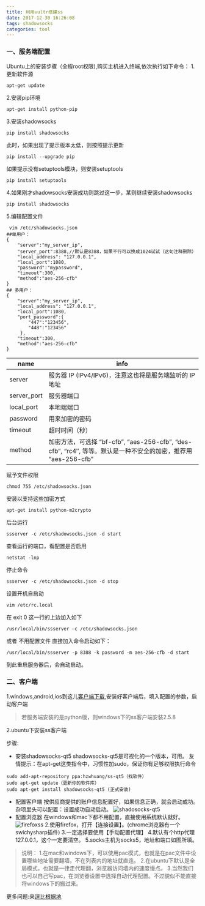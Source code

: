 ```yaml
---
title: 利用vultr搭建ss
date: 2017-12-30 16:26:08
tags: shadowsocks
categories: tool
---
```

### 一、服务端配置
Ubuntu上的安装步骤（全程root权限),购买主机进入终端,依次执行如下命令：
1.更新软件源
```
apt-get update
```
2.安装pip环境
```
apt-get install python-pip
```
<!--more-->
3.安装shadowsocks
```
pip install shadowsocks
```
此时，如果出现了提示版本太低，则按照提示更新
```
pip install --upgrade pip
```
如果提示没有setuptools模块，则安装setuptools
```
pip install setuptools
```
4.如果刚才shadowsocks安装成功则跳过这一步，某则继续安装shadowsocks
```
pip install shadowsocks
```
5.编辑配置文件
```
 vim /etc/shadowsocks.json
##单用户：
{
    "server":"my_server_ip",
    "server_port":8388,//默认是8388，如果不行可以换成1024试试（这句注释删除）
    "local_address": "127.0.0.1",
    "local_port":1080,
    "password":"mypassword",
    "timeout":300,
    "method":"aes-256-cfb"
}
## 多用户：
{
    "server":"my_server_ip",
    "local_address": "127.0.0.1",
    "local_port":1080,
    "port_password":{
        "447":"123456",
        "448":"123456"
     },
    "timeout":300,
    "method":"aes-256-cfb"
}
```


name|info
--|--
server|	服务器 IP (IPv4/IPv6)，注意这也将是服务端监听的 IP 地址
server_port	|服务器端口
local_port|	本地端端口
password|用来加密的密码
timeout	|超时时间（秒）
method	|加密方法，可选择 “bf-cfb”, “aes-256-cfb”, “des-cfb”, “rc4″, 等等。默认是一种不安全的加密，推荐用 “aes-256-cfb”
赋予文件权限
```
chmod 755 /etc/shadowsocks.json
```
安装以支持这些加密方式
```
apt-get install python-m2crypto
```
后台运行
```
ssserver -c /etc/shadowsocks.json -d start
```
查看运行的端口，看配置是否启用
```
netstat -lnp
```
停止命令
```
ssserver -c /etc/shadowsocks.json -d stop
```
设置开机自启动
```
vim /etc/rc.local
```
在 exit 0 这一行的上边加入如下
```
/usr/local/bin/ssserver –c /etc/shadowsocks.json
```
或者 不用配置文件 直接加入命令启动如下：
```
/usr/local/bin/ssserver -p 8388 -k password -m aes-256-cfb -d start
```
到此重启服务器后，会自动启动。
### 二、客户端
1.windows,android,ios到这儿[客户端下载](https://github.com/shadowsocks),安装好客户端后，填入配置的参数，启动客户端
> 若服务端安装的是python版，则windows下的ss客户端安装2.5.8

2.ubuntu下安装ss客户端

步骤:
- 安装shadowsocks-qt5
shadowsocks-qt5是可视化的一个版本，可用。
友情提示：在apt-get这类指令中，习惯性加sudo，保证你有足够权限执行命令
```
sudo add-apt-repository ppa:hzwhuang/ss-qt5（找软件）
sudo apt-get update（更新你的软件库）
sudo apt-get install shadowsocks-qt5 (正式安装)
```
- 配置客户端
按供应商提供的账户信息配置好，如果信息正确，就会启动成功。杂项里头可以配置：设置成功自动启动。
![shadosocks-qt5](https://raw.githubusercontent.com/Vaniot-s/picture/master/shodwsocks-qt5.jpg)
- 配置浏览器
在windows和mac下都不用配置，直接使用系统默认就好。
![firefoxss](https://raw.githubusercontent.com/Vaniot-s/picture/master/firefoxss.png)
2.使用firefox，打开【连接设置】。(chrome浏览器有一个swichysharp插件)
3.一定选择要使用【手动配置代理】
4.默认有个http代理127.0.0.1，这个一定要清空。 
5.socks主机为socks5，地址和端口如图所填。
>说明：
1.在mac和windows下，可以使用pac模式，也就是在pac文件中设置哪些地址需要翻墙，不在列表内的地址就直连。
2.在ubuntu下默认是全局模式，也就是一律走代理翻，浏览器访问墙内的速度慢点。
3.当然我们也可以自己写pac，在浏览器设置中选择自动代理配置。不过貌似不能直接将windows下的搬过来。

更多问题:来[逗比根据地 ](https://doub.io)
